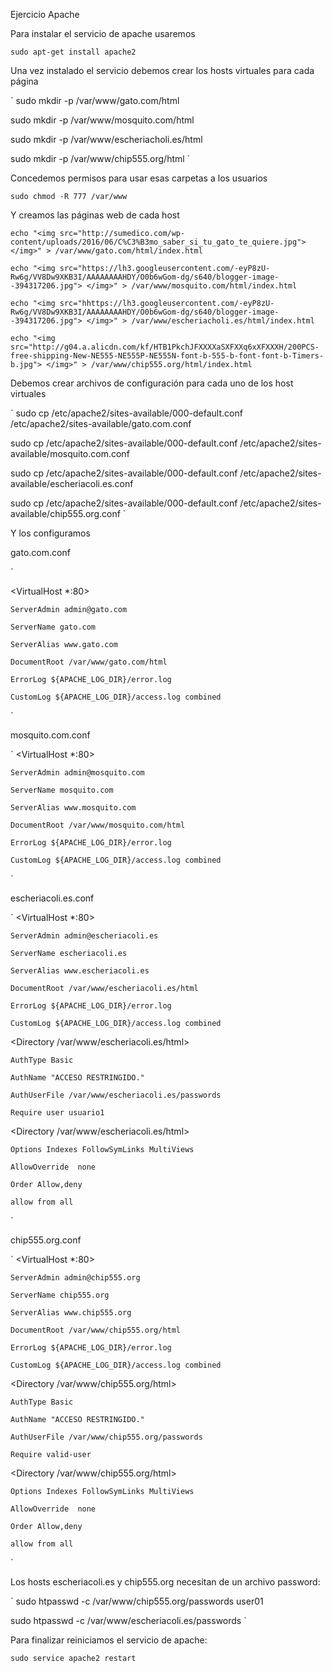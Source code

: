 Ejercicio Apache

Para instalar el servicio de apache usaremos

`
sudo apt-get install apache2
`

Una vez instalado el servicio debemos crear los hosts virtuales para cada página

`
sudo mkdir -p /var/www/gato.com/html

sudo mkdir -p /var/www/mosquito.com/html

sudo mkdir -p /var/www/escheriacholi.es/html

sudo mkdir -p /var/www/chip555.org/html
`

Concedemos permisos para usar esas carpetas a los usuarios

`
sudo chmod -R 777 /var/www
`

Y creamos las páginas web de cada host

`
echo "<img src="http://sumedico.com/wp-content/uploads/2016/06/C%C3%B3mo_saber_si_tu_gato_te_quiere.jpg"> </img>" > /var/www/gato.com/html/index.html
`

`
echo "<img src="https://lh3.googleusercontent.com/-eyP8zU-Rw6g/VV8Dw9XKB3I/AAAAAAAAHDY/O0b6wGom-dg/s640/blogger-image--394317206.jpg"> </img>" > /var/www/mosquito.com/html/index.html
`

`
echo "<img src="hhttps://lh3.googleusercontent.com/-eyP8zU-Rw6g/VV8Dw9XKB3I/AAAAAAAAHDY/O0b6wGom-dg/s640/blogger-image--394317206.jpg"> </img>" > /var/www/escheriacholi.es/html/index.html
`

`
echo "<img src="http://g04.a.alicdn.com/kf/HTB1PkchJFXXXXaSXFXXq6xXFXXXH/200PCS-free-shipping-New-NE555-NE555P-NE555N-font-b-555-b-font-font-b-Timers-b.jpg"> </img>" > /var/www/chip555.org/html/index.html
`

Debemos crear archivos de configuración para cada uno de los host virtuales

`
sudo cp /etc/apache2/sites-available/000-default.conf /etc/apache2/sites-available/gato.com.conf

sudo cp /etc/apache2/sites-available/000-default.conf /etc/apache2/sites-available/mosquito.com.conf

sudo cp /etc/apache2/sites-available/000-default.conf /etc/apache2/sites-available/escheriacoli.es.conf

sudo cp /etc/apache2/sites-available/000-default.conf /etc/apache2/sites-available/chip555.org.conf
`

Y los configuramos


gato.com.conf


`

<VirtualHost *:80>

    ServerAdmin admin@gato.com

    ServerName gato.com

    ServerAlias www.gato.com

    DocumentRoot /var/www/gato.com/html

    ErrorLog ${APACHE_LOG_DIR}/error.log

    CustomLog ${APACHE_LOG_DIR}/access.log combined

</VirtualHost>
`

mosquito.com.conf

`
<VirtualHost *:80>

    ServerAdmin admin@mosquito.com

    ServerName mosquito.com

    ServerAlias www.mosquito.com

    DocumentRoot /var/www/mosquito.com/html

    ErrorLog ${APACHE_LOG_DIR}/error.log

    CustomLog ${APACHE_LOG_DIR}/access.log combined

</VirtualHost>
`

escheriacoli.es.conf

`
<VirtualHost *:80>

    ServerAdmin admin@escheriacoli.es

    ServerName escheriacoli.es

    ServerAlias www.escheriacoli.es

    DocumentRoot /var/www/escheriacoli.es/html

    ErrorLog ${APACHE_LOG_DIR}/error.log

    CustomLog ${APACHE_LOG_DIR}/access.log combined

</VirtualHost>

<Directory /var/www/escheriacoli.es/html>

	AuthType Basic

	AuthName "ACCESO RESTRINGIDO."
	
    AuthUserFile /var/www/escheriacoli.es/passwords

	Require user usuario1

</Directory>

<Directory /var/www/escheriacoli.es/html>        

	Options Indexes FollowSymLinks MultiViews

	AllowOverride  none

	Order Allow,deny

	allow from all

</Directory>
`

chip555.org.conf

`
<VirtualHost *:80>

    ServerAdmin admin@chip555.org

    ServerName chip555.org

    ServerAlias www.chip555.org

    DocumentRoot /var/www/chip555.org/html

    ErrorLog ${APACHE_LOG_DIR}/error.log

    CustomLog ${APACHE_LOG_DIR}/access.log combined

</VirtualHost>

<Directory /var/www/chip555.org/html>

	AuthType Basic

	AuthName "ACCESO RESTRINGIDO."

	AuthUserFile /var/www/chip555.org/passwords

	Require valid-user

</Directory>

<Directory /var/www/chip555.org/html>        

	Options Indexes FollowSymLinks MultiViews

	AllowOverride  none

	Order Allow,deny

	allow from all

</Directory>
`

Los hosts escheriacoli.es y chip555.org necesitan de un archivo password:

`
sudo htpasswd -c /var/www/chip555.org/passwords user01

sudo htpasswd -c /var/www/escheriacoli.es/passwords
`

Para finalizar reiniciamos el servicio de apache:

`
sudo service apache2 restart
`
